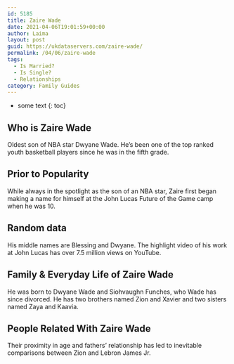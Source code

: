 ```yaml
---
id: 5185
title: Zaire Wade
date: 2021-04-06T19:01:59+00:00
author: Laima
layout: post
guid: https://ukdataservers.com/zaire-wade/
permalink: /04/06/zaire-wade
tags:
  - Is Married?
  - Is Single?
  - Relationships
category: Family Guides
---
```


* some text
{: toc}


## Who is Zaire Wade
                  
                  
                  
Oldest son of NBA star Dwyane Wade. He&#8217;s been one of the top ranked youth basketball players since he was in the fifth grade.
                  
              
            
              
            
                
                
                
## Prior to Popularity
                  
                  
                  
While always in the spotlight as the son of an NBA star, Zaire first began making a name for himself at the John Lucas Future of the Game camp when he was 10.
                  
              
            
              
            
                
                
                
## Random data
                  
                  
                  
His middle names are Blessing and Dwyane. The highlight video of his work at John Lucas has over 7.5 million views on YouTube.
                  
              
            
              
            
                
                
                
## Family & Everyday Life of Zaire Wade
                  
                  
                  
He was born to Dwyane Wade and Siohvaughn Funches, who Wade has since divorced. He has two brothers named Zion and Xavier and two sisters named Zaya and Kaavia.
                  
              
            
              
            
                
                
                
## People Related With Zaire Wade
                  
                  
                  
Their proximity in age and fathers&#8217; relationship has led to inevitable comparisons between Zion and Lebron James Jr.
                  
              
            
              
            
                
              
            
              
              
            
            
              
            
          
          
          